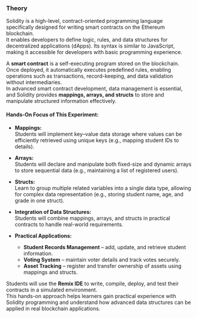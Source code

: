 ### Theory

Solidity is a high-level, contract-oriented programming language specifically designed for writing smart contracts on the Ethereum blockchain.  
It enables developers to define logic, rules, and data structures for decentralized applications (dApps). Its syntax is similar to JavaScript, making it 
accessible for developers with basic programming experience.

A **smart contract** is a self-executing program stored on the blockchain. Once deployed, it automatically executes predefined 
rules, enabling operations such as transactions, record-keeping, and data validation without intermediaries.  
In advanced smart contract development, data management is essential, and Solidity provides **mappings, arrays, and structs** to store and manipulate structured information effectively.



#### Hands-On Focus of This Experiment:
- **Mappings:**  
  Students will implement key–value data storage where values can be efficiently retrieved using unique keys (e.g., mapping student IDs to details).  

- **Arrays:**  
  Students will declare and manipulate both fixed-size and dynamic arrays to store sequential data (e.g., maintaining a list of registered users).  

- **Structs:**  
  Learn to group multiple related variables into a single data type, allowing for complex data representation (e.g., storing student name, age, and grade in one struct).  

- **Integration of Data Structures:**  
  Students will combine mappings, arrays, and structs in practical contracts to handle real-world requirements.  

- **Practical Applications:**  
  - **Student Records Management** – add, update, and retrieve student information.  
  - **Voting System** – maintain voter details and track votes securely.  
  - **Asset Tracking** – register and transfer ownership of assets using mappings and structs.  


Students will use the **Remix IDE** to write, compile, deploy, and test their contracts in a simulated environment.  
This hands-on approach helps learners gain practical experience with Solidity programming and understand how advanced data structures can be applied in real blockchain applications.
